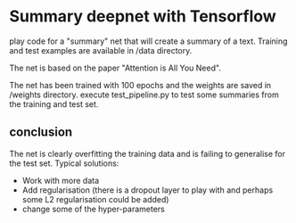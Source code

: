 # Summary deepnet with Tensorflow

play code for a "summary" net that will create a summary of a text.
Training and test examples are available in /data directory.

The net is based on the paper "Attention is All You Need".

The net has been trained with 100 epochs and the weights are saved in /weights directory.
execute test_pipeline.py to test some summaries from the training and test set.

## conclusion
The net is clearly overfitting the training data and is failing to generalise for the test set.
Typical solutions:
- Work with more data
- Add regularisation (there is a dropout layer to play with and perhaps some L2 regularisation could be added)
- change some of the hyper-parameters